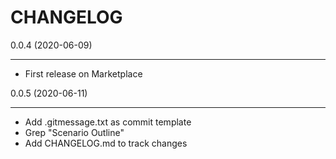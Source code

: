 # CHANGELOG

0.0.4 (2020-06-09)
__________________

* First release on Marketplace


0.0.5 (2020-06-11)
__________________

* Add .gitmessage.txt as commit template
* Grep "Scenario Outline"
* Add CHANGELOG.md to track changes